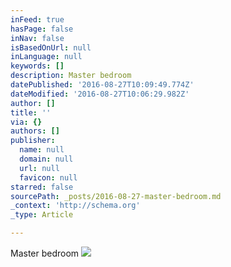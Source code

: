 ```yaml
---
inFeed: true
hasPage: false
inNav: false
isBasedOnUrl: null
inLanguage: null
keywords: []
description: Master bedroom
datePublished: '2016-08-27T10:09:49.774Z'
dateModified: '2016-08-27T10:06:29.982Z'
author: []
title: ''
via: {}
authors: []
publisher:
  name: null
  domain: null
  url: null
  favicon: null
starred: false
sourcePath: _posts/2016-08-27-master-bedroom.md
_context: 'http://schema.org'
_type: Article

---
```

Master bedroom
![](https://the-grid-user-content.s3-us-west-2.amazonaws.com/96ca6b46-08d1-4fdb-bf0b-b0f4110478a0.jpg)